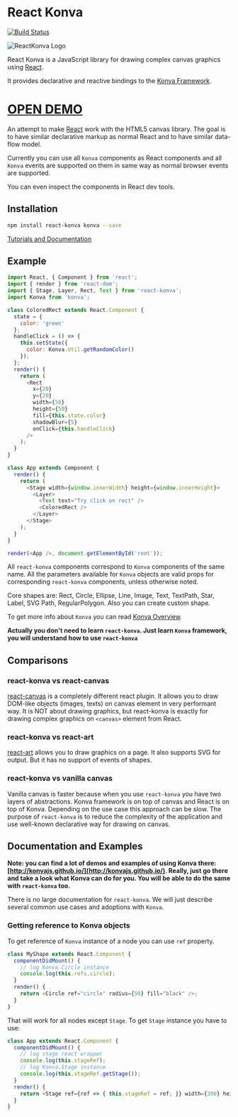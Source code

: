 # React Konva

[![Build Status](https://travis-ci.org/konvajs/react-js.svg?branch=master)](https://travis-ci.org/konvajs/react-konva)

![ReactKonva Logo](https://cloud.githubusercontent.com/assets/1443320/12193428/3bda2fcc-b623-11e5-8319-b1ccfc95eaec.png)

React Konva is a JavaScript library for drawing complex canvas graphics using
[React](http://facebook.github.io/react/).

It provides declarative and reactive bindings to the
[Konva Framework](http://konvajs.github.io/).

# [OPEN DEMO](https://codesandbox.io/s/5m3nwp787x)

An attempt to make [React](http://facebook.github.io/react/) work with the HTML5
canvas library. The goal is to have similar declarative markup as normal React
and to have similar data-flow model.

Currently you can use all `Konva` components as React components and all `Konva`
events are supported on them in same way as normal browser events are supported.

You can even inspect the components in React dev tools.

## Installation

```bash
npm install react-konva konva --save
```

[Tutorials and Documentation](https://konvajs.github.io/docs/react/)

## Example

```javascript
import React, { Component } from 'react';
import { render } from 'react-dom';
import { Stage, Layer, Rect, Text } from 'react-konva';
import Konva from 'konva';

class ColoredRect extends React.Component {
  state = {
    color: 'green'
  };
  handleClick = () => {
    this.setState({
      color: Konva.Util.getRandomColor()
    });
  };
  render() {
    return (
      <Rect
        x={20}
        y={20}
        width={50}
        height={50}
        fill={this.state.color}
        shadowBlur={5}
        onClick={this.handleClick}
      />
    );
  }
}

class App extends Component {
  render() {
    return (
      <Stage width={window.innerWidth} height={window.innerHeight}>
        <Layer>
          <Text text="Try click on rect" />
          <ColoredRect />
        </Layer>
      </Stage>
    );
  }
}

render(<App />, document.getElementById('root'));
```

All `react-konva` components correspond to `Konva` components of the same name.
All the parameters available for `Konva` objects are valid props for
corresponding `react-konva` components, unless otherwise noted.

Core shapes are: Rect, Circle, Ellipse, Line, Image, Text, TextPath, Star,
Label, SVG Path, RegularPolygon. Also you can create custom shape.

To get more info about `Konva` you can read
[Konva Overview](http://konvajs.github.io/docs/overview.html).

**Actually you don't need to learn `react-konva`. Just learn `Konva` framework, you will understand how to use `react-konva`**

## Comparisons

### react-konva vs react-canvas

[react-canvas](https://github.com/Flipboard/react-canvas) is a completely
different react plugin. It allows you to draw DOM-like objects (images, texts)
on canvas element in very performant way. It is NOT about drawing graphics, but
react-konva is exactly for drawing complex graphics on `<canvas>` element from
React.

### react-konva vs react-art

[react-art](https://github.com/reactjs/react-art) allows you to draw graphics on
a page. It also supports SVG for output. But it has no support of events of
shapes.

### react-konva vs vanilla canvas

Vanilla canvas is faster because when you use `react-konva` you have two layers of abstractions. Konva framework is on top of canvas and React is on top of Konva.
Depending on the use case this approach can be slow.
The purpose of `react-konva` is to reduce the complexity of the application and use well-known declarative way for drawing on canvas.


## Documentation and Examples

**Note: you can find a lot of demos and examples of using Konva there:
[http://konvajs.github.io/](http://konvajs.github.io/). Really, just go there and take a look what Konva can do for you. You will be able to do the same with `react-konva` too.**

There is no large documentation for `react-konva`. We will just describe several common use cases and adoptions with `Konva`.

### Getting reference to Konva objects

To get reference of `Konva` instance of a node you can use `ref` property.

```javascript
class MyShape extends React.Component {
  componentDidMount() {
    // log Konva.Circle instance
    console.log(this.refs.circle);
  }
  render() {
    return <Circle ref="circle" radius={50} fill="black" />;
  }
}
```

That will work for all nodes except `Stage`. To get `Stage` instance you have to
use:

```javascript
class App extends React.Component {
  componentDidMount() {
    // log stage react wrapper
    console.log(this.stageRef);
    // log Konva.Stage instance
    console.log(this.stageRef.getStage());
  }
  render() {
    return <Stage ref={ref => { this.stageRef = ref; }} width={300} height={300} />;
  }
}
```